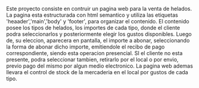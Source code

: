 Este proyecto consiste en contruir un pagina web para la venta de helados.
La pagina esta estructurada con html semantico y utiliza las etiquetas 'heaader','main','body' y 'footer', para organizar el contenido.
El contenido posee los tipos de helados, los importes de cada tipo, donde el cliente podra seleccionarlos y posteriormente elegir los gustos disponibles.
Luego de, su eleccion, aparecera en pantalla, el importe a abonar, seleccionando la forma de abonar dicho importe, emitiendole el recibo de pago correspondiente, siendo esta operacion presencial.
SI el cliente no esta presente, podra seleccionar tambien, retirarlo por el local o por envio, previo pago del mismo por algun medio electronico. 
La pagina web ademas llevara el control de stock de la mercaderia en el local por gustos de cada tipo.
 
